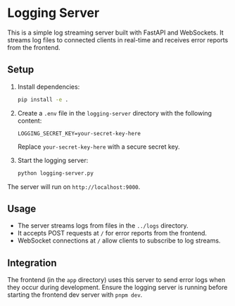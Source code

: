 # Logging Server

This is a simple log streaming server built with FastAPI and WebSockets. It streams log files to connected clients in real-time and receives error reports from the frontend.

## Setup

1. Install dependencies:
   ```bash
   pip install -e .
   ```

2. Create a `.env` file in the `logging-server` directory with the following content:
   ```
   LOGGING_SECRET_KEY=your-secret-key-here
   ```
   Replace `your-secret-key-here` with a secure secret key.

3. Start the logging server:
   ```bash
   python logging-server.py
   ```

The server will run on `http://localhost:9000`.

## Usage

- The server streams logs from files in the `../logs` directory.
- It accepts POST requests at `/` for error reports from the frontend.
- WebSocket connections at `/` allow clients to subscribe to log streams.

## Integration

The frontend (in the `app` directory) uses this server to send error logs when they occur during development. Ensure the logging server is running before starting the frontend dev server with `pnpm dev`.